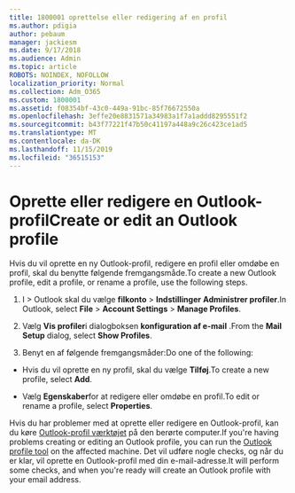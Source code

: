 ```yaml
---
title: 1800001 oprettelse eller redigering af en profil
ms.author: pdigia
author: pebaum
manager: jackiesm
ms.date: 9/17/2018
ms.audience: Admin
ms.topic: article
ROBOTS: NOINDEX, NOFOLLOW
localization_priority: Normal
ms.collection: Adm_O365
ms.custom: 1800001
ms.assetid: f08354bf-43c0-449a-91bc-85f76672550a
ms.openlocfilehash: 3effe20e8831571a34983a1f7a1addd8295551f2
ms.sourcegitcommit: b43f77221f47b50c41197a448a9c26c423ce1ad5
ms.translationtype: MT
ms.contentlocale: da-DK
ms.lasthandoff: 11/15/2019
ms.locfileid: "36515153"
---
```

# <a name="create-or-edit-an-outlook-profile"></a><span data-ttu-id="c670b-102">Oprette eller redigere en Outlook-profil</span><span class="sxs-lookup"><span data-stu-id="c670b-102">Create or edit an Outlook profile</span></span>

<span data-ttu-id="c670b-103">Hvis du vil oprette en ny Outlook-profil, redigere en profil eller omdøbe en profil, skal du benytte følgende fremgangsmåde.</span><span class="sxs-lookup"><span data-stu-id="c670b-103">To create a new Outlook profile, edit a profile, or rename a profile, use the following steps.</span></span>
  
1. <span data-ttu-id="c670b-104">I \> Outlook skal du vælge **filkonto** \> **Indstillinger** **Administrer profiler**.</span><span class="sxs-lookup"><span data-stu-id="c670b-104">In Outlook, select **File** \> **Account Settings** \> **Manage Profiles**.</span></span>
    
2. <span data-ttu-id="c670b-105">Vælg **Vis profiler**i dialogboksen **konfiguration af e-mail** .</span><span class="sxs-lookup"><span data-stu-id="c670b-105">From the **Mail Setup** dialog, select **Show Profiles**.</span></span>
    
3. <span data-ttu-id="c670b-106">Benyt en af følgende fremgangsmåder:</span><span class="sxs-lookup"><span data-stu-id="c670b-106">Do one of the following:</span></span>
    
  - <span data-ttu-id="c670b-107">Hvis du vil oprette en ny profil, skal du vælge **Tilføj**.</span><span class="sxs-lookup"><span data-stu-id="c670b-107">To create a new profile, select **Add**.</span></span>
    
  - <span data-ttu-id="c670b-108">Vælg **Egenskaber**for at redigere eller omdøbe en profil.</span><span class="sxs-lookup"><span data-stu-id="c670b-108">To edit or rename a profile, select **Properties**.</span></span>
    
<span data-ttu-id="c670b-109">Hvis du har problemer med at oprette eller redigere en Outlook-profil, kan du køre [Outlook-profil værktøjet](https://aka.ms/SaRA-OutlookSetupProfile) på den berørte computer.</span><span class="sxs-lookup"><span data-stu-id="c670b-109">If you're having problems creating or editing an Outlook profile, you can run the [Outlook profile tool](https://aka.ms/SaRA-OutlookSetupProfile) on the affected machine.</span></span> <span data-ttu-id="c670b-110">Det vil udføre nogle checks, og når du er klar, vil oprette en Outlook-profil med din e-mail-adresse.</span><span class="sxs-lookup"><span data-stu-id="c670b-110">It will perform some checks, and when you're ready will create an Outlook profile with your email address.</span></span> 
  

